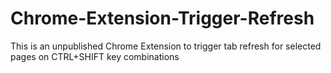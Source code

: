 Chrome-Extension-Trigger-Refresh
================================

This is an unpublished Chrome Extension to trigger tab refresh for selected pages on CTRL+SHIFT key combinations
